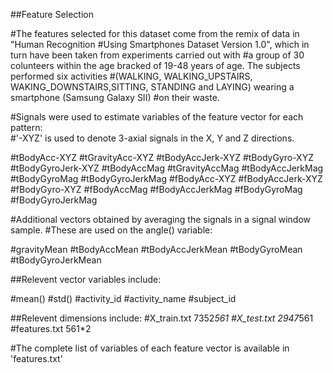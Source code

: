  

##Feature Selection 


 #The features selected for this dataset come from the remix of data in "Human Recognition 
 #Using Smartphones Dataset Version 1.0", which in turn have been taken from experiments carried out with 
 #a group of 30 colunteers within the age bracked of 19-48 years of age. The subjects performed six activities
 #(WALKING, WALKING_UPSTAIRS, WAKING_DOWNSTAIRS,SITTING, STANDING and LAYING) wearing a smartphone (Samsung Galaxy SII) 
 #on their waste. 

 #Signals were used to estimate variables of the feature vector for each pattern:  
 #'-XYZ' is used to denote 3-axial signals in the X, Y and Z directions.

 #tBodyAcc-XYZ
 #tGravityAcc-XYZ
 #tBodyAccJerk-XYZ
 #tBodyGyro-XYZ
 #tBodyGyroJerk-XYZ
 #tBodyAccMag
 #tGravityAccMag
 #tBodyAccJerkMag
 #tBodyGyroMag
 #tBodyGyroJerkMag
 #fBodyAcc-XYZ
 #fBodyAccJerk-XYZ
 #fBodyGyro-XYZ
 #fBodyAccMag
 #fBodyAccJerkMag
 #fBodyGyroMag
 #fBodyGyroJerkMag

 #Additional vectors obtained by averaging the signals in a signal window sample.
 #These are used on the angle() variable:

 #gravityMean
 #tBodyAccMean
 #tBodyAccJerkMean
 #tBodyGyroMean
 #tBodyGyroJerkMean

##Relevent vector variables include:

 #mean()
 #std()
 #activity_id
 #activity_name
 #subject_id 

##Relevent dimensions include:
 #X_train.txt  7352*561
 #X_test.txt   2947*561
 #features.txt  561*2
 
 #The complete list of variables of each feature vector is available in 'features.txt'